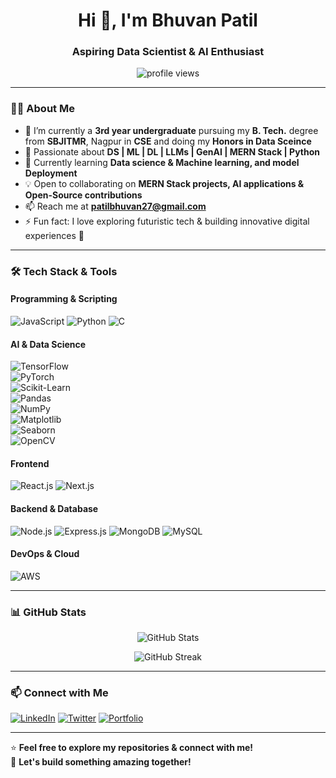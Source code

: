 <h1 align="center">Hi 👋, I'm Bhuvan Patil</h1>
<h3 align="center">Aspiring Data Scientist & AI Enthusiast</h3>

<p align="center">
  <img src="https://komarev.com/ghpvc/?username=Bhuvan-Patil-24&label=Profile%20Views&color=0e75b6&style=flat" alt="profile views" />
</p>

---

### 👨‍💻 About Me
- 🔭 I’m currently a **3rd year undergraduate** pursuing my **B. Tech.** degree from **SBJITMR**, Nagpur in **CSE** and doing my **Honors in Data Sceince**
- 🎯 Passionate about **DS | ML | DL | LLMs | GenAI | MERN Stack | Python**
- 🌱 Currently learning **Data science & Machine learning, and model Deployment**
- 💡 Open to collaborating on **MERN Stack projects, AI applications & Open-Source contributions**
- 📫 Reach me at **patilbhuvan27@gmail.com**  
- ⚡ Fun fact: I love exploring futuristic tech & building innovative digital experiences 🚀  

---

### 🛠️ Tech Stack & Tools
#### Programming & Scripting  
![JavaScript](https://img.shields.io/badge/JavaScript-F7DF1E?style=for-the-badge&logo=javascript&logoColor=black)
![Python](https://img.shields.io/badge/Python-3776AB?style=for-the-badge&logo=python&logoColor=white)
![C](https://img.shields.io/badge/C-00599C?style=for-the-badge&logo=c&logoColor=white)

#### AI & Data Science  
![TensorFlow](https://img.shields.io/badge/TensorFlow-FF6F00?style=for-the-badge&logo=tensorflow&logoColor=white)  
![PyTorch](https://img.shields.io/badge/PyTorch-EE4C2C?style=for-the-badge&logo=pytorch&logoColor=white)  
![Scikit-Learn](https://img.shields.io/badge/Scikit--Learn-F7931E?style=for-the-badge&logo=scikit-learn&logoColor=white)  
![Pandas](https://img.shields.io/badge/Pandas-150458?style=for-the-badge&logo=pandas&logoColor=white)  
![NumPy](https://img.shields.io/badge/NumPy-013243?style=for-the-badge&logo=numpy&logoColor=white)  
![Matplotlib](https://img.shields.io/badge/Matplotlib-11557C?style=for-the-badge&logo=matplotlib&logoColor=white)  
![Seaborn](https://img.shields.io/badge/Seaborn-3776AB?style=for-the-badge&logo=python&logoColor=white)  
![OpenCV](https://img.shields.io/badge/OpenCV-5C3EE8?style=for-the-badge&logo=opencv&logoColor=white)  

#### Frontend  
![React.js](https://img.shields.io/badge/React.js-61DAFB?style=for-the-badge&logo=react&logoColor=black)
![Next.js](https://img.shields.io/badge/Next.js-000000?style=for-the-badge&logo=next.js&logoColor=white)

#### Backend & Database  
![Node.js](https://img.shields.io/badge/Node.js-339933?style=for-the-badge&logo=node.js&logoColor=white)
![Express.js](https://img.shields.io/badge/Express.js-000000?style=for-the-badge&logo=express&logoColor=white)
![MongoDB](https://img.shields.io/badge/MongoDB-47A248?style=for-the-badge&logo=mongodb&logoColor=white)
![MySQL](https://img.shields.io/badge/MySQL-4479A1?style=for-the-badge&logo=mysql&logoColor=white)

#### DevOps & Cloud  
![AWS](https://img.shields.io/badge/AWS-232F3E?style=for-the-badge&logo=amazonaws&logoColor=white)

---

### 📊 GitHub Stats  
<p align="center">
  <img src="https://github-readme-stats.vercel.app/api?username=Bhuvan-Patil-24&show_icons=true&theme=radical" alt="GitHub Stats" />
</p>

<p align="center">
  <img src="https://github-readme-streak-stats.herokuapp.com/?user=Bhuvan-Patil-24&theme=radical" alt="GitHub Streak" />
</p>

---

### 📫 Connect with Me  
[![LinkedIn](https://img.shields.io/badge/LinkedIn-0077B5?style=for-the-badge&logo=linkedin&logoColor=white)](https://www.linkedin.com/in/bhuvan-patil)
[![Twitter](https://img.shields.io/badge/Twitter-1DA1F2?style=for-the-badge&logo=twitter&logoColor=white)](https://twitter.com/b1legend)
[![Portfolio](https://img.shields.io/badge/Portfolio-FF5722?style=for-the-badge&logo=Firefox&logoColor=white)](https://your-portfolio.com)

---

⭐ **Feel free to explore my repositories & connect with me!**  
🚀 **Let's build something amazing together!**
